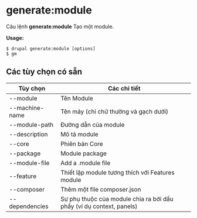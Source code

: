 # generate:module
Câu lệnh **generate:module** Tạo một module.

**Usage:**
```
$ drupal generate:module [options] 
$ gm  
```

## Các tùy chọn có sẵn
Tùy chọn | Các chi tiết
-------|-------------
--module | Tên Module
--machine-name | Tên máy (chỉ chữ thường và gạch dưới)
--module-path | Đường dẫn của module
--description | Mô tả module
--core | Phiên bản Core
--package | Module package
--module-file | Add a .module file
--feature | Thiết lập module tương thích với Features module
--composer | Thêm một file composer.json
--dependencies | Sự phụ thuộc của module chia ra bởi dấu phẩy (ví dụ context, panels)
